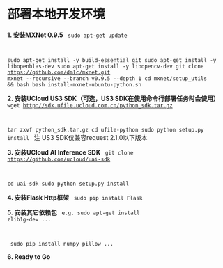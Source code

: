 

# 部署本地开发环境
**1. 安装MXNet 0.9.5**
<code>
sudo apt-get update

sudo apt-get install -y build-essential git
sudo apt-get install -y libopenblas-dev
sudo apt-get install -y libopencv-dev
git clone https://github.com/dmlc/mxnet.git mxnet --recursive --branch v0.9.5 --depth 1
cd mxnet/setup_utils && bash bash install-mxnet-ubuntu-python.sh
</code>

**2. 安装UCloud US3 SDK（可选，US3 SDK在使用命令行部署任务时会使用）**
<code>
wget http://sdk.ufile.ucloud.com.cn/python_sdk.tar.gz

tar zxvf python_sdk.tar.gz
cd ufile-python
sudo python setup.py install
</code>
注 US3 SDK仅兼容request 2.1.0以下版本

**3. 安装UCloud AI Inference SDK**
<code>
git clone https://github.com/ucloud/uai-sdk

cd uai-sdk
sudo python setup.py install
</code>

**4. 安装Flask Http框架**
<code>
sudo pip install Flask
</code>

**5. 安装其它依赖包**
<code>
e.g. sudo apt-get install zlib1g-dev ...

​     sudo pip install numpy pillow ...
</code>

**6. Ready to Go**

